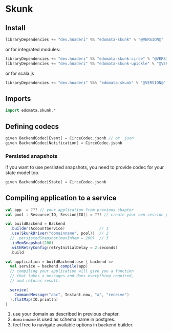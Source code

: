 # Skunk

## Install 

```scala
libraryDependencies += "dev.hnaderi" %% "edomata-skunk" % "@VERSION@"
```

or for integrated modules:
```scala
libraryDependencies += "dev.hnaderi" %% "edomata-skunk-circe" % "@VERSION@"
libraryDependencies += "dev.hnaderi" %% "edomata-skunk-upickle" % "@VERSION@"
```

or for scala.js
```scala
libraryDependencies += "dev.hnaderi" %%% "edomata-skunk" % "@VERSION@"
```

## Imports
```scala
import edomata.skunk.*
```

## Defining codecs

```scala
given BackendCodec[Event] = CirceCodec.jsonb // or .json
given BackendCodec[Notification] = CirceCodec.jsonb
```  

### Persisted snapshots
if you want to use persisted snapshots, you need to provide codec for your state model too.
```scala
given BackendCodec[State] = CirceCodec.jsonb 
```  

## Compiling application to a service
```scala
val app  = ??? // your application from previous chapter
val pool : Resource[IO, Session[IO]] = ??? // create your own session pool

val buildBackend = Backend
  .builder(AccountService)               // 1
  .use(SkunkDriver("domainname", pool))  // 2
  // .persistedSnapshot(maxInMem = 200)  // 3
  .inMemSnapshot(200)
  .withRetryConfig(retryInitialDelay = 2.seconds)
  .build

val application = buildBackend.use { backend =>
  val service = backend.compile(app)
  // compiling your application will give you a function
  // that takes a messages and does everything required,
  // and returns result.

  service(
    CommandMessage("abc", Instant.now, "a", "receive")
  ).flatMap(IO.println)
}
```

1. use your domain as described in previous chapter. 
2. `domainname` is used as schema name in postgres.
3. feel free to navigate available options in backend builder.
